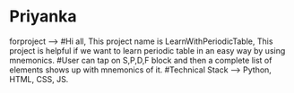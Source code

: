 # Priyanka 
forproject --> 
#Hi all, This project name is LearnWithPeriodicTable, This project is helpful if we want to learn periodic table in an easy way by using mnemonics. 
#User can tap on S,P,D,F block and then a complete list of elements shows up with mnemonics of it.
#Technical Stack --> Python, HTML, CSS, JS.
